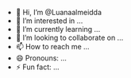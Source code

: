 - 👋 Hi, I’m @Luanaalmeidda
- 👀 I’m interested in ...
- 🌱 I’m currently learning ...
- 💞️ I’m looking to collaborate on ...
- 📫 How to reach me ...
- 😄 Pronouns: ...
- ⚡ Fun fact: ...

<!---
Luanaalmeidda/Luanaalmeidda is a ✨ special ✨ repository because its `README.md` (this file) appears on your GitHub profile.
You can click the Preview link to take a look at your changes.
--->
